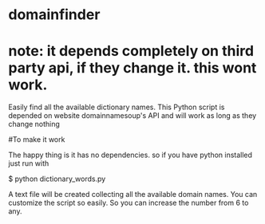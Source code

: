 # domainfinder
# note: it depends completely on third party api, if they change it. this wont work.

Easily find all the available dictionary names.
This Python script is depended on website domainnamesoup's API and will work as long as they change nothing

#To make it work

The happy thing is it has no dependencies.
so if you have python installed
just run with

$ python dictionary_words.py

A text file will be created collecting all the available domain names.
You can customize the script so easily. So you can increase the number from 6 to any.
 


